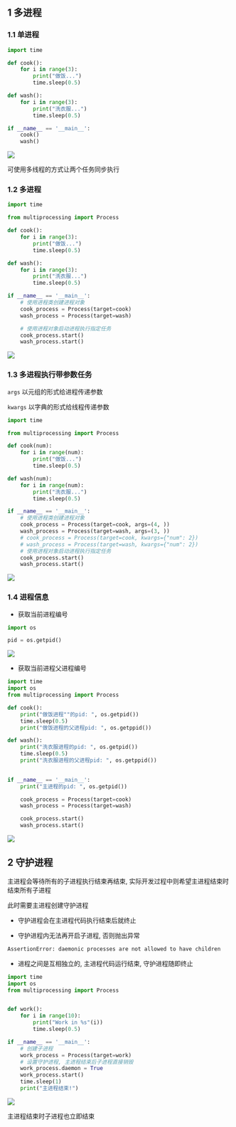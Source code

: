 <!--
 * @Description: 
 * @Version: 1
 * @Autor: DaLao
 * @Email: dalao_li@163.com
 * @Date: 2021-01-16 17:59:35
 * @LastEditors: dalao
 * @LastEditTime: 2022-04-18 10:12:27
-->

## 1 多进程



### 1.1 单进程


```py
import time

def cook():
    for i in range(3):
        print("做饭...")
        time.sleep(0.5)

def wash():
    for i in range(3):
        print("洗衣服...")
        time.sleep(0.5)

if __name__ == '__main__':
    cook()
    wash()
```

![](https://cdn.hurra.ltd/img/20211217225039.png)

可使用多线程的方式让两个任务同步执行



### 1.2 多进程

```py
import time

from multiprocessing import Process

def cook():
    for i in range(3):
        print("做饭...")
        time.sleep(0.5)

def wash():
    for i in range(3):
        print("洗衣服...")
        time.sleep(0.5)

if __name__ == '__main__':
    # 使用进程类创建进程对象
    cook_process = Process(target=cook)
    wash_process = Process(target=wash)

    # 使用进程对象启动进程执行指定任务
    cook_process.start()
    wash_process.start()
```

![](https://cdn.hurra.ltd/img/20211217225234.png)



### 1.3 多进程执行带参数任务


`args` 以元组的形式给进程传递参数


`kwargs` 以字典的形式给线程传递参数

```py
import time

from multiprocessing import Process

def cook(num):
    for i in range(num):
        print("做饭...")
        time.sleep(0.5)

def wash(num):
    for i in range(num):
        print("洗衣服...")
        time.sleep(0.5)

if __name__ == '__main__':
    # 使用进程类创建进程对象
    cook_process = Process(target=cook, args=(4, ))
    wash_process = Process(target=wash, args=(3, ))
    # cook_process = Process(target=cook, kwargs={"num": 2})
    # wash_process = Process(target=wash, kwargs={"num": 2})
    # 使用进程对象启动进程执行指定任务
    cook_process.start()
    wash_process.start()
```

![](https://cdn.hurra.ltd/img/20211217225551.png)



### 1.4 进程信息


- 获取当前进程编号

```py
import os

pid = os.getpid()
```

![](https://cdn.hurra.ltd/img/20211217225801.png)


- 获取当前进程父进程编号

```py
import time
import os
from multiprocessing import Process

def cook():
    print("做饭进程""的pid: ", os.getpid())
    time.sleep(0.5)
    print("做饭进程的父进程pid: ", os.getppid())

def wash():
    print("洗衣服进程的pid: ", os.getpid())
    time.sleep(0.5)
    print("洗衣服进程的父进程pid: ", os.getppid())
        

if __name__ == '__main__':
    print("主进程的pid: ", os.getpid())

    cook_process = Process(target=cook)
    wash_process = Process(target=wash)

    cook_process.start()
    wash_process.start()
```

![](https://cdn.hurra.ltd/img/20211217231452.png)



## 2 守护进程


主进程会等待所有的子进程执行结束再结束, 实际开发过程中则希望主进程结束时结束所有子进程

此时需要主进程创建守护进程

- 守护进程会在主进程代码执行结束后就终止


- 守护进程内无法再开启子进程, 否则抛出异常

```sh
AssertionError: daemonic processes are not allowed to have children
```


- 进程之间是互相独立的, 主进程代码运行结束, 守护进程随即终止


```py
import time
import os
from multiprocessing import Process


def work():
    for i in range(10):
        print("Work in %s"(i))
        time.sleep(0.5)

if __name__ == '__main__':
    # 创建子进程
    work_process = Process(target=work)
    # 设置守护进程, 主进程结束后子进程直接销毁
    work_process.daemon = True
    work_process.start()
    time.sleep(1)
    print("主进程结束!")
```

![](https://cdn.hurra.ltd/img/20201019195202.png)

主进程结束时子进程也立即结束